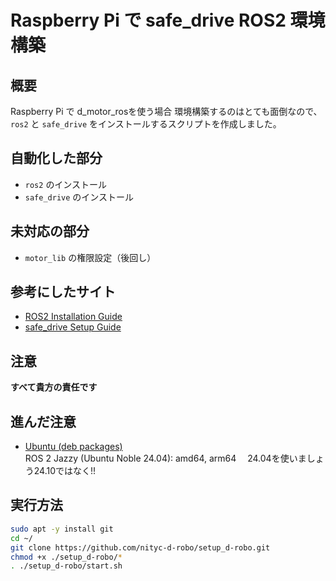 # Raspberry Pi で safe_drive ROS2 環境構築

## 概要
Raspberry Pi で d_motor_rosを使う場合 環境構築するのはとても面倒なので、`ros2` と `safe_drive` をインストールするスクリプトを作成しました。

## 自動化した部分
- `ros2` のインストール
- `safe_drive` のインストール

## 未対応の部分
- `motor_lib` の権限設定（後回し）

## 参考にしたサイト
- [ROS2 Installation Guide](https://docs.ros.org/en/jazzy/Installation.html)
- [safe_drive Setup Guide](https://tier4.github.io/safe_drive/setup.html)

## 注意
**すべて貴方の責任です**

## 進んだ注意
- [Ubuntu (deb packages)](https://docs.ros.org/en/jazzy/Installation/Ubuntu-Install-Debs.html)  
  ROS 2 Jazzy (Ubuntu Noble 24.04): amd64, arm64 
 　24.04を使いましょう24.10ではなく!!

## 実行方法
```sh
sudo apt -y install git
cd ~/
git clone https://github.com/nityc-d-robo/setup_d-robo.git
chmod +x ./setup_d-robo/*
. ./setup_d-robo/start.sh
